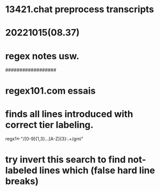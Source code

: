 # 13421.chat preprocess transcripts
# 20221015(08.37)
# regex notes usw.
##################
# regex101.com essais
# finds all lines introduced with correct tier labeling. 
regx1<-"/[0-9]{1,3}...[A-Z]{3}:.+/gmi"
# try invert this search to find not-labeled lines which (false hard line breaks)
